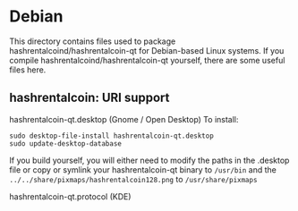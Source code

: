 
Debian
====================
This directory contains files used to package hashrentalcoind/hashrentalcoin-qt
for Debian-based Linux systems. If you compile hashrentalcoind/hashrentalcoin-qt yourself, there are some useful files here.

## hashrentalcoin: URI support ##


hashrentalcoin-qt.desktop  (Gnome / Open Desktop)
To install:

	sudo desktop-file-install hashrentalcoin-qt.desktop
	sudo update-desktop-database

If you build yourself, you will either need to modify the paths in
the .desktop file or copy or symlink your hashrentalcoin-qt binary to `/usr/bin`
and the `../../share/pixmaps/hashrentalcoin128.png` to `/usr/share/pixmaps`

hashrentalcoin-qt.protocol (KDE)

